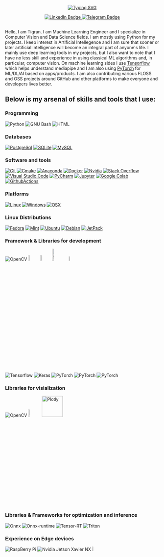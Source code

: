 
<!--
**TigranMakyan/TigranMakyan** is a ✨ _special_ ✨ repository because its `README.md` (this file) appears on your GitHub profile.

Here are some ideas to get you started:

- 🔭 I’m currently working on ...
- 🌱 I’m currently learning ...
- 👯 I’m looking to collaborate on ...
- 🤔 I’m looking for help with ...
- 💬 Ask me about ...
- 📫 How to reach me: ...
- 😄 Pronouns: ...
- ⚡ Fun fact: ...
-->
<p align="center">
<a href="https://github.com/TigranMakyan"><img src="https://readme-typing-svg.demolab.com?font=Fira+Code&size=32&pause=2000&color=4A71D9&center=true&vCenter=true&width=435&lines=Hi+there%F0%9F%91%8B!+I+am+Tigran;Nice+to+meet+you!" alt="Typing SVG" /></a>
</p>
<div id="badges", align="center">
  <a href="https://www.linkedin.com/in/tigranmakyan">
    <img src="https://img.shields.io/badge/LinkedIn-blue?style=for-the-badge&logo=linkedin&logoColor=white" alt="LinkedIn Badge"/>
  </a>
  <a href="https://www.t.me/Tigran_Makyan">
    <img src="https://img.shields.io/badge/Telegram-blue?style=for-the-badge&logo=telegram&logoColor=white" alt="Telegram Badge"/>
  </a>
</div>
<br>
<p align="left">
  Hello, I am Tigran. I am Machine Learning Engineer and I specialize in Computer Vision and Data Science fields. I am mostly using Python for my projects. I keep interest in Artificial Intellegence and 
I am sure that sooner or later artificial intelligence will become an integral part of anyone's life. I mainly use deep learning tools in my projects, but I also want to note that I have no less skill and experience in using classical ML algorithms and, in particular, computer vision. 
On machine learning sides I use <a href="https://www.tensorflow.org">Tensorflow</a> which helps understand mediapipe and I am also using <a href="https://www.pytorch.org">PyTorch</a> for ML/DL/AI based on apps/products. I am also contributing various FLOSS and OSS projects around GitHub and other platforms to make everyone and developers lives better.
</p>

Below is my arsenal of skills and tools that I use:
---
<h3 align="left">Programming</h3>
<p>
    <img alt="Python" src="https://img.shields.io/badge/Python-3776AB.svg?logo=python&logoColor=white"></img>
    <img alt="GNU Bash" src="https://img.shields.io/badge/GNU Bash-4EAA25.svg?logo=gnubash&logoColor=white"></img>
    <img alt="HTML" src="https://img.shields.io/badge/HTML%20-%23E34F26.svg?logo=html5&logoColor=white"></img>
</p>
<h3 align="left">Databases</h3>
<p>
    <a href="#"><img alt="PostgreSql" src="https://img.shields.io/badge/PostgreSql-4169E1?logo=postgresql&logoColor=white"></a>
    <a href="#"><img alt="SQLite" src ="https://img.shields.io/badge/SQLite-003B57.svg?logo=sqlite&logoColor=white"></a>
    <a href="#"><img alt="MySQL" src ="https://img.shields.io/badge/MySQL-4479A1.svg?logo=MySQL&logoColor=white"></a>
</p>
<h3 align="left">Software and tools</h3>
<p>
    <a href="#"><img alt="Git" src="https://img.shields.io/badge/Git%20-%23F05033.svg?logo=git&logoColor=white"></a>
    <a href="#"><img alt="Cmake" src="https://img.shields.io/badge/Cmake-064F8C.svg?logo=Cmake&logoColor=white"></a>
    <a href="#"><img alt="Anaconda" src="https://img.shields.io/badge/Anaconda-44A833.svg?logo=Anaconda&logoColor=white"></a>
    <a href="#"><img alt="Docker" src="https://img.shields.io/badge/Docker-2391E6.svg?logo=docker&logoColor=white"></img></a>
    <a href="#"><img alt="Nvidia" src="https://img.shields.io/badge/Nvidia-76B900.svg?logo=Nvidia&logoColor=white"></img></a>
    <a href="#"><img alt="Stack Overflow" src="https://img.shields.io/badge/-StackOverflow-F58025?logo=stack-overflow&logoColor=white"></a>
    <a href="#"><img alt="Visual Studio Code" src="https://img.shields.io/badge/Visual%20Studio%20Code-0078d7.svg?logo=visual-studio-code&logoColor=white"></a>
    <a href="#"><img alt="PyCharm" src="https://img.shields.io/badge/PyCharm-000000.svg?logo=pycharm&logoColor=white"></a>
    <a href="#"><img alt="Jupyter" src="https://img.shields.io/badge/JupyterNotebook-F37626.svg?logo=Jupyter&logoColor=white"></a>
    <a href="#"><img alt="Google Colab" src="https://colab.research.google.com/assets/colab-badge.svg"></a>
    <a href="#"><img alt="GithubActions" src="https://img.shields.io/badge/Github Actions-2088FF.svg?logo=githubactions&logoColor=white"></a>
</p>
<h3 align="left">Platforms</h3>
<p>
    <a href="#"><img alt="Linux" src="https://img.shields.io/badge/Linux-%23F7DF1E.svg?logo=Linux&logoColor=black"></a>
    <a href="#"><img alt="Windows" src="https://img.shields.io/badge/Windows-%2391E6.svg?logo=Windows&logoColor=white"></a>
    <a href="#"><img alt="OSX" src="https://img.shields.io/badge/Mac-OSX-%23E34F26.svg?logo=Apple&logoColor=white"></a>
</p>

<h3 align="left">Linux Distributions</h3>
<p>
    <a href="#"><img alt="Fedora" src="https://img.shields.io/badge/Fedora-51A2DA.svg?logo=fedora&logoColor=white"></a>
    <a href="#"><img alt="Mint" src="https://img.shields.io/badge/CentOS-262577.svg?logo=CentOS&logoColor=white"></a>
    <a href="#"><img alt="Ubuntu" src="https://img.shields.io/badge/Ubuntu-FE7A16.svg?logo=Ubuntu&logoColor=white"></a>
    <a href="#"><img alt="Debian" src="https://img.shields.io/badge/Debian-A81D33.svg?logo=Debian&logoColor=white"></a>
    <a href="#"><img alt="JetPack" src="https://img.shields.io/badge/Nvidia-76B900.svg?logo=Nvidia&logoColor=white"></img></a>
</p>

<h3 align="left">Framework & Libraries for development</h3>
<p> 
  <img alt="OpenCV" src="https://img.shields.io/badge/OpenCV-2391E6.svg?logo=OpenCV&logoColor=white"></img>
  <img width="7%" alt="Numpy" src="https://img.shields.io/badge/numpy-%23013243.svg?style=for-the-badge&logo=numpy&logoColor=white"></img>
  <img width="7%" alt="Pandas" src="https://img.shields.io/badge/pandas-%23150458.svg?style=for-the-badge&logo=pandas&logoColor=white"></img>
  <img width="10%" alt="Scikit-Learn" src="https://img.shields.io/badge/scikit--learn-%23F7931E.svg?style=for-the-badge&logo=scikit-learn&logoColor=white"></img>
  <img width="6%" alt="SciPy" src="https://img.shields.io/badge/SciPy-%230C55A5.svg?style=for-the-badge&logo=scipy&logoColor=%white"></img>
</p>
<p>
  <img alt="Tensorflow" src="https://img.shields.io/badge/Tensorflow-v2-FE7A16.svg?logo=Tensorflow&logoColor=white"></img>
  <img alt="Keras" src="https://img.shields.io/badge/Keras%20-%231572B6.svg?logo=css3&logoColor=white&color=red"></img>
  <img alt="PyTorch" src="https://img.shields.io/badge/PyTorch-EE4C2C.svg?logo=PyTorch&logoColor=white"></img>
  <img alt="PyTorch" src="https://img.shields.io/badge/TorchVision-EE4C2C.svg?logo=PyTorch&logoColor=white"></img>
  <img alt="PyTorch" src="https://img.shields.io/badge/TorchAudio-EE4C2C.svg?logo=PyTorch&logoColor=white"></img>
</p>

<h3 align="left">Libraries for visialization</h3>
<p> 
  <img alt="OpenCV" src="https://img.shields.io/badge/OpenCV-2391E6.svg?logo=OpenCV&logoColor=white"></img>
  <img width="8%" alt="MatPlotLib" src="https://img.shields.io/badge/Matplotlib-%23ffffff.svg?style=for-the-badge&logo=Matplotlib&logoColor=black"></img>
  <img width="68" src="https://img.shields.io/badge/Plotly-%233F4F75.svg?style=for-the-badge&logo=plotly&logoColor=white" alt="Plotly" ></img>
</p>

<h3 align="left">Libraries & Frameworks for optimization and inference</h3>
<p> 
  <img alt="Onnx" src="https://img.shields.io/badge/Onnx-717272.svg?logo=Onnx&logoColor=white"></img>
  <img alt="Onnx-runtime" src="https://img.shields.io/badge/OnnxRuntime-717272.svg?logo=Onnx&logoColor=white"></img>
  <img alt="Tensor-RT" src="https://img.shields.io/badge/Tensor_RT-717272.svg?logo=Onnx&logoColor=white&color=green"></img>
  <img alt="Triton" src="https://img.shields.io/badge/Triton-717272.svg?logo=Onnx&logoColor=white&color=green"></img>
</p>

<h3 align="left">Experience on Edge devices</h3>
<p> 
  <img alt="RaspBerry Pi" src="https://img.shields.io/badge/RaspberryPy%20-%231572B6.svg?logo=css3&logoColor=white&color=red"></img>
  <img alt="Nvidia Jetson Xavier NX" src="https://img.shields.io/badge/Xavier%20-%231572B6.svg?logo=css3&logoColor=white&color=orange"></img>
  <img width="6%" alt="Nvidia Jetson Nano" width="9%" src="https://img.shields.io/badge/NANO%20-%231572B6.svg?logo=css3&logoColor=white&color=yallow"></img>
</p>

